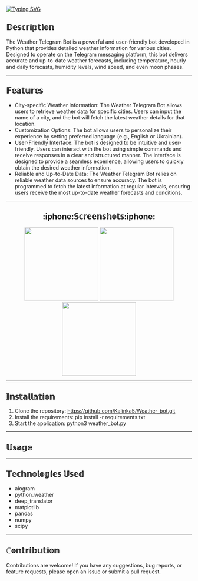 [![Typing SVG](https://readme-typing-svg.herokuapp.com?font=Bagel+Fat+One&size=30&pause=1000&width=435&lines=Weather+Bot)](https://git.io/typing-svg)

## 𝔻𝕖𝕤𝕔𝕣𝕚𝕡𝕥𝕚𝕠𝕟

The Weather Telegram Bot is a powerful and user-friendly bot developed in Python that provides detailed weather information for various cities. Designed to operate on the Telegram messaging platform, this bot delivers accurate and up-to-date weather forecasts, including temperature, hourly and daily forecasts, humidity levels, wind speed, and even moon phases.
___

## 𝔽𝕖𝕒𝕥𝕦𝕣𝕖𝕤

- City-specific Weather Information: The Weather Telegram Bot allows users to retrieve weather data for specific cities. Users can input the name of a city, and the bot will fetch the latest weather details for that location.
- Customization Options: The bot allows users to personalize their experience by setting preferred language (e.g., English or Ukrainian).
- User-Friendly Interface: The bot is designed to be intuitive and user-friendly. Users can interact with the bot using simple commands and receive responses in a clear and structured manner. The interface is designed to provide a seamless experience, allowing users to quickly obtain the desired weather information.
- Reliable and Up-to-Date Data: The Weather Telegram Bot relies on reliable weather data sources to ensure accuracy. The bot is programmed to fetch the latest information at regular intervals, ensuring users receive the most up-to-date weather forecasts and conditions.
___

<h2 align="center">:iphone:𝕊𝕔𝕣𝕖𝕖𝕟𝕤𝕙𝕠𝕥𝕤:iphone:</h2>

<p align="middle">
  <img src="https://github.com/Kalinka5/Weather_bot/assets/106172806/f563252a-31a5-46a0-baff-22f44aac9353" width="200" />
  <img src="https://github.com/Kalinka5/Weather_bot/assets/106172806/c2b5c266-5fa7-4bb1-a77d-7a95b110f301" width="200" /> 
  <img src="https://github.com/Kalinka5/Weather_bot/assets/106172806/578605e3-4712-4013-925f-2ad6cdcf0730" width="200" />
</p>

___

## 𝕀𝕟𝕤𝕥𝕒𝕝𝕝𝕒𝕥𝕚𝕠𝕟
1) Clone the repository: https://github.com/Kalinka5/Weather_bot.git
2) Install the requirements: pip install -r requirements.txt
3) Start the application: python3 weather_bot.py
___

## 𝕌𝕤𝕒𝕘𝕖

___

## 𝕋𝕖𝕔𝕙𝕟𝕠𝕝𝕠𝕘𝕚𝕖𝕤 𝕌𝕤𝕖𝕕
+ aiogram
+ python_weather
+ deep_translator
+ matplotlib
+ pandas
+ numpy
+ scipy
___

## ℂ𝕠𝕟𝕥𝕣𝕚𝕓𝕦𝕥𝕚𝕠𝕟
Contributions are welcome! If you have any suggestions, bug reports, or feature requests, please open an issue or submit a pull request.
